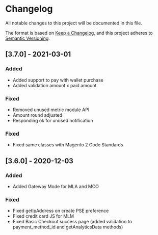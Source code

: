# Changelog

All notable changes to this project will be documented in this file.

The format is based on [Keep a Changelog](https://keepachangelog.com/en/1.0.0/),
and this project adheres to [Semantic Versioning](https://semver.org/spec/v2.0.0.html).

## [3.7.0] - 2021-03-01

### Added
- Added support to pay with wallet purchase
- Added validation amount x paid amount

### Fixed
- Removed unused metric module API
- Amount round adjusted
- Responding ok for unused notification

### Fixed
- Fixed same classes with Magento 2 Code Standards

## [3.6.0] - 2020-12-03

### Added
- Added Gateway Mode for MLA and MCO

### Fixed
- Fixed getIpAddress on create PSE preference
- Fixed credit card JS for MLM
- Fixed Basic Checkout success page (added validation to payment_method_id and getAnalyticsData methods)
